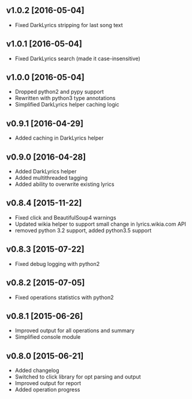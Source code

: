 ## v1.0.2 [2016-05-04]

- Fixed DarkLyrics stripping for last song text

## v1.0.1 [2016-05-04]

- Fixed DarkLyrics search (made it case-insensitive)

## v1.0.0 [2016-05-04]

- Dropped python2 and pypy support
- Rewritten with python3 type annotations
- Simplified DarkLyrics helper caching logic

## v0.9.1 [2016-04-29]

- Added caching in DarkLyrics helper

## v0.9.0 [2016-04-28]

- Added DarkLyrics helper
- Added multithreaded tagging
- Added ability to overwrite existing lyrics

## v0.8.4 [2015-11-22]

- Fixed click and BeautifulSoup4 warnings
- Updated wikia helper to support small change in lyrics.wikia.com API
- removed python 3.2 support, added python3.5 support

## v0.8.3 [2015-07-22]

- Fixed debug logging with python2

## v0.8.2 [2015-07-05]

- Fixed operations statistics with python2

## v0.8.1 [2015-06-26]

- Improved output for all operations and summary
- Simplified console module

## v0.8.0 [2015-06-21]

- Added changelog
- Switched to click library for opt parsing and output
- Improved output for report
- Added operation progress
